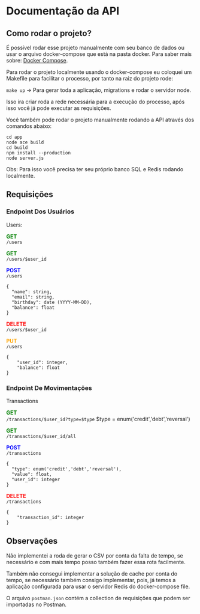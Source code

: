 # Documentação da API

## Como rodar o projeto?
É possível rodar esse projeto manualmente com seu banco de dados ou usar o arquivo docker-compose que está na pasta docker.
Para saber mais sobre: [Docker Compose](https://docs.docker.com/compose/).

Para rodar o projeto localmente usando o docker-compose eu coloquei um Makefile para facilitar o processo, por tanto na raiz do projeto rode:

`make up` -> Para gerar toda a aplicação, migrations e rodar o servidor node.

Isso ira criar roda a rede necessária para a execução do processo, após isso você já pode executar as requisições.

Você também pode rodar o projeto manualmente rodando a API através dos comandos abaixo:

`cd app`<br>
`node ace build`<br>
`cd build`<br>
`npm install --production`<br>
`node server.js`<br>

Obs: Para isso você precisa ter seu próprio banco SQL e Redis rodando localmente.

## Requisições

### Endpoint Dos Usuários

Users:

<strong style="color:green">GET</strong><br>
`/users`

<strong style="color:green">GET</strong><br>
`/users/$user_id`

<strong style="color:blue">POST</strong><br>
`/users`

```curl
{
  "name": string,
  "email": string,
  "birthday": date (YYYY-MM-DD),
  "balance": float
}
```

<strong style="color:red">DELETE</strong><br>
`/users/$user_id`

<strong style="color:orange">PUT</strong><br>
`/users`

```curl
{
    "user_id": integer,
    "balance": float
}
```

### Endpoint De Movimentações

Transactions

<strong style="color:green">GET</strong><br>
`/transactions/$user_id?type=$type`
$type = enum('credit','debt','reversal')

<strong style="color:green">GET</strong><br>
`/transactions/$user_id/all`

<strong style="color:blue">POST</strong><br>
`/transactions`

```curl
{
  "type": enum('credit','debt','reversal'),
  "value": float,
  "user_id": integer
}
```

<strong style="color:red">DELETE</strong><br>
`/transactions`

```curl
{
    "transaction_id": integer
}
```

## Observações
Não implementei a roda de gerar o CSV por conta da falta de tempo, se necessário e com mais tempo posso também fazer essa rota facilmente.

Também não consegui implementar a solução de cache por conta do tempo, se necessário também consigo implementar, pois, já temos a aplicação configurada para usar o servidor Redis do docker-compose file.

O arquivo `postman.json` contém a collection de requisições que podem ser importadas no Postman.